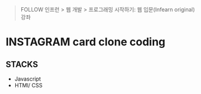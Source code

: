 > FOLLOW 인프런 > 웹 개발 > 프로그래밍 시작하기: 웹 입문(Infearn original) 강좌 

# INSTAGRAM card clone coding 
## STACKS
- Javascript 
- HTMl/ CSS